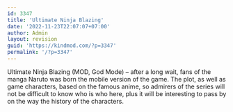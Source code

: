 ```yaml
---
id: 3347
title: 'Ultimate Ninja Blazing'
date: '2022-11-23T22:07:07+07:00'
author: Admin
layout: revision
guid: 'https://kindmod.com/?p=3347'
permalink: '/?p=3347'
---
```


Ultimate Ninja Blazing (MOD, God Mode) – after a long wait, fans of the manga Naruto was born the mobile version of the game. The plot, as well as game characters, based on the famous anime, so admirers of the series will not be difficult to know who is who here, plus it will be interesting to pass by on the way the history of the characters.